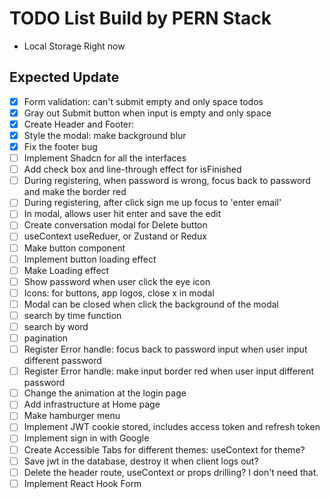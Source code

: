 # TODO List Build by PERN Stack

- Local Storage Right now

## Expected Update

- [x] Form validation: can't submit empty and only space todos
- [x] Gray out Submit button when input is empty and only space
- [x] Create Header and Footer:
- [x] Style the modal: make background blur
- [x] Fix the footer bug
- [ ] Implement Shadcn for all the interfaces
- [ ] Add check box and line-through effect for isFinished
- [ ] During registering, when password is wrong, focus back to password and make the border red
- [ ] During registering, after click sign me up focus to 'enter email'
- [ ] In modal, allows user hit enter and save the edit
- [ ] Create conversation modal for Delete button
- [ ] useContext useReduer, or Zustand or Redux
- [ ] Make button component
- [ ] Implement button loading effect
- [ ] Make Loading effect
- [ ] Show password when user click the eye icon
- [ ] Icons: for buttons, app logos, close x in modal
- [ ] Modal can be closed when click the background of the modal
- [ ] search by time function
- [ ] search by word
- [ ] pagination
- [ ] Register Error handle: focus back to password input when user input different password
- [ ] Register Error handle: make input border red when user input different password
- [ ] Change the animation at the login page
- [ ] Add infrastructure at Home page
- [ ] Make hamburger menu
- [ ] Implement JWT cookie stored, includes access token and refresh token
- [ ] Implement sign in with Google
- [ ] Create Accessible Tabs for different themes: useContext for theme?
- [ ] Save jwt in the database, destroy it when client logs out?
- [ ] Delete the header route, useContext or props drilling? I don't need that.
- [ ] Implement React Hook Form
